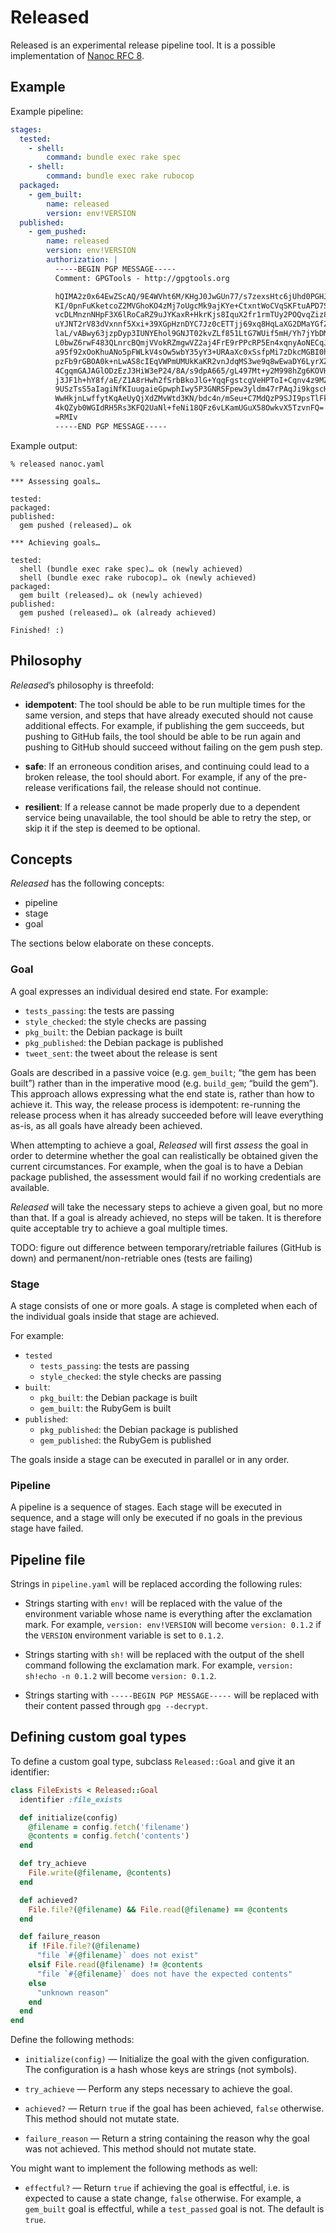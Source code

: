 # Released

Released is an experimental release pipeline tool. It is a possible implementation of [Nanoc RFC 8](https://github.com/nanoc/rfcs/pull/8).

## Example

Example pipeline:

```yaml
stages:
  tested:
    - shell:
        command: bundle exec rake spec
    - shell:
        command: bundle exec rake rubocop
  packaged:
    - gem_built:
        name: released
        version: env!VERSION
  published:
    - gem_pushed:
        name: released
        version: env!VERSION
        authorization: |
          -----BEGIN PGP MESSAGE-----
          Comment: GPGTools - http://gpgtools.org

          hQIMA2z0x64EwZScAQ/9E4WVht6M/KHgJ0JwGUn77/s7zexsHtc6jUhd0PGHJtTp
          KI/0pnFuKketcoZ2MVGhoKO4zMj7oUgcMk9ajKYe+CtxntWoCVqSKFtuAPD7Sa59
          vcDLMnznNHpF3X6lRoCaRZ9uJYKaxR+HkrKjs8IquX2fr1rmTUy2POQvqZiz8kur
          uYJNT2rV83dVxnnf5Xxi+39XGpHznDYC7Jz0cETTjj69xq8HqLaXG2DMaYGfZQMX
          laL/vABwy63jzpDyp3IUNYEhol9GNJT02kvZLf851LtG7WUif5mH/Yh7jYbDMMbE
          L0bwZ6rwF483QLnrcBQmjVVokRZmgwVZ2aj4FrE9rPPcRP5En4xqnyAoNECqJEIw
          a95f92xOoKhuANo5pFWLkV4sOw5wbY35yY3+URAaXc0xSsfpMi7zDkcMGBI0heZn
          pzFb9rGBOA0k+nLwAS8cIEqVWPmUMUkKaKR2vnJdqMS3we9q8wEwaDY6LyrXZOv9
          4CgqmGAJAGlODzEzJ3HiW3eP24/8A/s9dpA665/gL497Mt+y2M998hZg6KOVHCVV
          j3JF1h+hY8f/aE/Z1A8rHwh2fSrbBkoJlG+YqqFgstcgVeHPToI+Cqnv4z9MZLxR
          9USzTsS5aIagiNfKIuugaieGpwphIwy5P3GNRSFpew3yldm47rPAqJi9kgscHrDS
          WwHkjnLwffytKqAeUyQjXdZMvWtd3KN/bdc4n/mSeu+C7MdQzP9SJI9psTlFkpFk
          4kQZyb0WGIdRH5Rs3KFQ2UaNl+feNi18QFz6vLKamUGuX58OwkvX5TzvnFQ=
          =RMIv
          -----END PGP MESSAGE-----
```

Example output:

```
% released nanoc.yaml
```

```
*** Assessing goals…

tested:
packaged:
published:
  gem pushed (released)… ok

*** Achieving goals…

tested:
  shell (bundle exec rake spec)… ok (newly achieved)
  shell (bundle exec rake rubocop)… ok (newly achieved)
packaged:
  gem built (released)… ok (newly achieved)
published:
  gem pushed (released)… ok (already achieved)

Finished! :)
```

## Philosophy

_Released_’s philosophy is threefold:

* **idempotent**: The tool should be able to be run multiple times for the same version, and steps that have already executed should not cause additional effects. For example, if publishing the gem succeeds, but pushing to GitHub fails, the tool should be able to be run again and pushing to GitHub should succeed without failing on the gem push step.

* **safe**: If an erroneous condition arises, and continuing could lead to a broken release, the tool should abort. For example, if any of the pre-release verifications fail, the release should not continue.

* **resilient**: If a release cannot be made properly due to a dependent service being unavailable, the tool should be able to retry the step, or skip it if the step is deemed to be optional.

## Concepts

_Released_ has the following concepts:

* pipeline
* stage
* goal

The sections below elaborate on these concepts.

### Goal

A goal expresses an individual desired end state. For example:

* `tests_passing`: the tests are passing
* `style_checked`: the style checks are passing
* `pkg_built`: the Debian package is built
* `pkg_published`: the Debian package is published
* `tweet_sent`: the tweet about the release is sent

Goals are described in a passive voice (e.g. `gem_built`; “the gem has been built”) rather than in the imperative mood (e.g. `build_gem`; “build the gem”). This approach allows expressing what the end state is, rather than how to achieve it. This way, the release process is idempotent: re-running the release process when it has already succeeded before will leave everything as-is, as all goals have already been achieved.

When attempting to achieve a goal, _Released_ will first _assess_ the goal in order to determine whether the goal can realistically be obtained given the current circumstances. For example, when the goal is to have a Debian package published, the assessment would fail if no working credentials are available.

_Released_ will take the necessary steps to achieve a given goal, but no more than that. If a goal is already achieved, no steps will be taken. It is therefore quite acceptable try to achieve a goal multiple times.

TODO: figure out difference between temporary/retriable failures (GitHub is down) and permanent/non-retriable ones (tests are failing)

### Stage

A stage consists of one or more goals. A stage is completed when each of the individual goals inside that stage are achieved.

For example:

* `tested`
  * `tests_passing`: the tests are passing
  * `style_checked`: the style checks are passing
* `built`:
  * `pkg_built`: the Debian package is built
  * `gem_built`: the RubyGem is built
* `published`:
  * `pkg_published`: the Debian package is published
  * `gem_published`: the RubyGem is published

The goals inside a stage can be executed in parallel or in any order.

### Pipeline

A pipeline is a sequence of stages. Each stage will be executed in sequence, and a stage will only be executed if no goals in the previous stage have failed.

## Pipeline file

Strings in `pipeline.yaml` will be replaced according the following rules:

* Strings starting with `env!` will be replaced with the value of the environment variable whose name is everything after the exclamation mark. For example, `version: env!VERSION` will become `version: 0.1.2` if the `VERSION` environment variable is set to `0.1.2`.

* Strings starting with `sh!` will be replaced with the output of the shell command following the exclamation mark. For example, `version: sh!echo -n 0.1.2` will become `version: 0.1.2`.

* Strings starting with `-----BEGIN PGP MESSAGE-----` will be replaced with their content passed through `gpg --decrypt`.

## Defining custom goal types

To define a custom goal type, subclass `Released::Goal` and give it an identifier:

```ruby
class FileExists < Released::Goal
  identifier :file_exists

  def initialize(config)
    @filename = config.fetch('filename')
    @contents = config.fetch('contents')
  end

  def try_achieve
    File.write(@filename, @contents)
  end

  def achieved?
    File.file?(@filename) && File.read(@filename) == @contents
  end

  def failure_reason
    if !File.file?(@filename)
      "file `#{@filename}` does not exist"
    elsif File.read(@filename) != @contents
      "file `#{@filename}` does not have the expected contents"
    else
      "unknown reason"
    end
  end
end
```

Define the following methods:

* `initialize(config)` — Initialize the goal with the given configuration. The configuration is a hash whose keys are strings (not symbols).

* `try_achieve` — Perform any steps necessary to achieve the goal.

* `achieved?` — Return `true` if the goal has been achieved, `false` otherwise. This method should not mutate state.

* `failure_reason` — Return a string containing the reason why the goal was not achieved. This method should not mutate state.

You might want to implement the following methods as well:

* `effectful?` — Return `true` if achieving the goal is effectful, i.e. is expected to cause a state change, `false` otherwise. For example, a `gem_built` goal is effectful, while a `test_passed` goal is not. The default is `true`.
